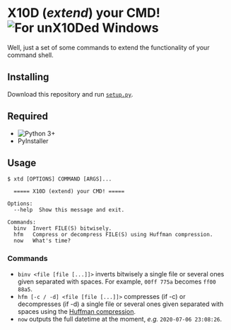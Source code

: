 # X10D (_extend_) your CMD! ![For unX10Ded Windows](https://img.shields.io/badge/Windows-unX10Ded-brightgreen.svg)

Well, just a set of some commands to extend the functionality of your command shell.

## Installing

Download this repository and run [`setup.py`](setup.py).

## Required

- ![Python 3+](https://img.shields.io/badge/Python-3+-blue.svg)
- PyInstaller

## Usage

```
$ xtd [OPTIONS] COMMAND [ARGS]...

  ===== X10D (extend) your CMD! =====

Options:
  --help  Show this message and exit.

Commands:
  binv  Invert FILE(S) bitwisely.
  hfm   Compress or decompress FILE(S) using Huffman compression.
  now   What's time?
```

### Commands

- `binv <file [file [...]]>` inverts bitwisely a single file or several ones given separated with spaces. For example, `00ff 775a` becomes `ff00 88a5`.
- `hfm [-c / -d] <file [file [...]]>` compresses (if -c) or decompresses (if -d) a single file or several ones given separated with spaces using the [Huffman compression](https://en.wikipedia.org/wiki/Huffman_coding "Read about it on Wikipedia").
- `now` outputs the full datetime at the moment, _e.g._ `2020-07-06 23:08:26`.